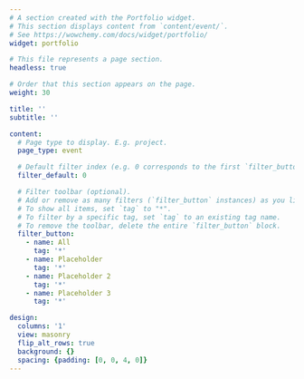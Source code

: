 ```yaml
---
# A section created with the Portfolio widget.
# This section displays content from `content/event/`.
# See https://wowchemy.com/docs/widget/portfolio/
widget: portfolio

# This file represents a page section.
headless: true

# Order that this section appears on the page.
weight: 30

title: ''
subtitle: ''

content:
  # Page type to display. E.g. project.
  page_type: event

  # Default filter index (e.g. 0 corresponds to the first `filter_button` instance below).
  filter_default: 0

  # Filter toolbar (optional).
  # Add or remove as many filters (`filter_button` instances) as you like.
  # To show all items, set `tag` to "*".
  # To filter by a specific tag, set `tag` to an existing tag name.
  # To remove the toolbar, delete the entire `filter_button` block.
  filter_button:
    - name: All
      tag: '*'
    - name: Placeholder
      tag: '*'
    - name: Placeholder 2
      tag: '*'
    - name: Placeholder 3
      tag: '*'

design:
  columns: '1'
  view: masonry
  flip_alt_rows: true
  background: {}
  spacing: {padding: [0, 0, 4, 0]}
---
```

